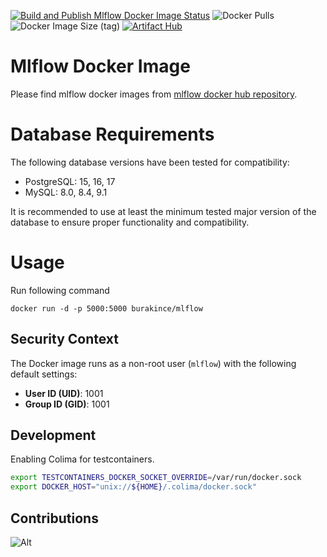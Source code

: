 [![Build and Publish Mlflow Docker Image Status](https://github.com/burakince/mlflow/workflows/Build%20and%20Publish%20Mlflow%20Docker%20Image/badge.svg)](https://github.com/burakince/mlflow/actions/workflows/docker-publish.yml)
![Docker Pulls](https://img.shields.io/docker/pulls/burakince/mlflow)
![Docker Image Size (tag)](https://img.shields.io/docker/image-size/burakince/mlflow/latest)
[![Artifact Hub](https://img.shields.io/endpoint?url=https://artifacthub.io/badge/repository/mlflow)](https://artifacthub.io/packages/search?repo=mlflow)

# Mlflow Docker Image

Please find mlflow docker images from [mlflow docker hub repository](https://hub.docker.com/r/burakince/mlflow).

# Database Requirements

The following database versions have been tested for compatibility:

- PostgreSQL: 15, 16, 17
- MySQL: 8.0, 8.4, 9.1

It is recommended to use at least the minimum tested major version of the database to ensure proper functionality and compatibility.

# Usage

Run following command

```
docker run -d -p 5000:5000 burakince/mlflow
```

## Security Context

The Docker image runs as a non-root user (`mlflow`) with the following default settings:

- **User ID (UID)**: 1001
- **Group ID (GID)**: 1001

## Development

Enabling Colima for testcontainers.

```bash
export TESTCONTAINERS_DOCKER_SOCKET_OVERRIDE=/var/run/docker.sock
export DOCKER_HOST="unix://${HOME}/.colima/docker.sock"
```

## Contributions

![Alt](https://repobeats.axiom.co/api/embed/79f658ee4736137b7fbcc5cab6abcf1b078c39ab.svg "Repobeats analytics image")

